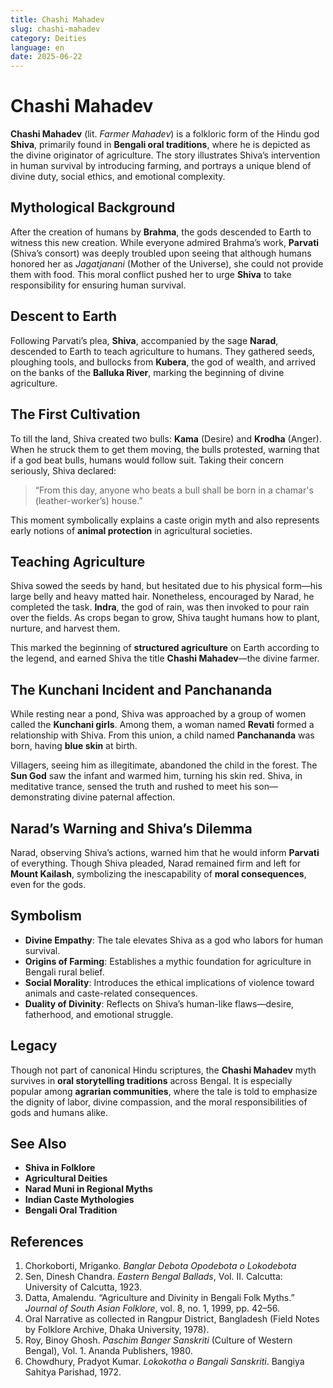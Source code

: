 ```yaml
---
title: Chashi Mahadev
slug: chashi-mahadev
category: Deities
language: en
date: 2025-06-22
---
```



# **Chashi Mahadev**

**Chashi Mahadev** (lit. *Farmer Mahadev*) is a folkloric form of the Hindu god **Shiva**, primarily found in **Bengali oral traditions**, where he is depicted as the divine originator of agriculture. The story illustrates Shiva’s intervention in human survival by introducing farming, and portrays a unique blend of divine duty, social ethics, and emotional complexity.



## **Mythological Background**

After the creation of humans by **Brahma**, the gods descended to Earth to witness this new creation. While everyone admired Brahma’s work, **Parvati** (Shiva’s consort) was deeply troubled upon seeing that although humans honored her as *Jagatjanani* (Mother of the Universe), she could not provide them with food. This moral conflict pushed her to urge **Shiva** to take responsibility for ensuring human survival.



## **Descent to Earth**

Following Parvati’s plea, **Shiva**, accompanied by the sage **Narad**, descended to Earth to teach agriculture to humans. They gathered seeds, ploughing tools, and bullocks from **Kubera**, the god of wealth, and arrived on the banks of the **Balluka River**, marking the beginning of divine agriculture.



## **The First Cultivation**

To till the land, Shiva created two bulls: **Kama** (Desire) and **Krodha** (Anger). When he struck them to get them moving, the bulls protested, warning that if a god beat bulls, humans would follow suit. Taking their concern seriously, Shiva declared:

> “From this day, anyone who beats a bull shall be born in a chamar's (leather-worker’s) house.”

This moment symbolically explains a caste origin myth and also represents early notions of **animal protection** in agricultural societies.


## **Teaching Agriculture**

Shiva sowed the seeds by hand, but hesitated due to his physical form—his large belly and heavy matted hair. Nonetheless, encouraged by Narad, he completed the task. **Indra**, the god of rain, was then invoked to pour rain over the fields. As crops began to grow, Shiva taught humans how to plant, nurture, and harvest them.

This marked the beginning of **structured agriculture** on Earth according to the legend, and earned Shiva the title **Chashi Mahadev**—the divine farmer.



## **The Kunchani Incident and Panchananda**

While resting near a pond, Shiva was approached by a group of women called the **Kunchani girls**. Among them, a woman named **Revati** formed a relationship with Shiva. From this union, a child named **Panchananda** was born, having **blue skin** at birth.

Villagers, seeing him as illegitimate, abandoned the child in the forest. The **Sun God** saw the infant and warmed him, turning his skin red. Shiva, in meditative trance, sensed the truth and rushed to meet his son—demonstrating divine paternal affection.


## **Narad’s Warning and Shiva’s Dilemma**

Narad, observing Shiva’s actions, warned him that he would inform **Parvati** of everything. Though Shiva pleaded, Narad remained firm and left for **Mount Kailash**, symbolizing the inescapability of **moral consequences**, even for the gods.


## **Symbolism**

* **Divine Empathy**: The tale elevates Shiva as a god who labors for human survival.
* **Origins of Farming**: Establishes a mythic foundation for agriculture in Bengali rural belief.
* **Social Morality**: Introduces the ethical implications of violence toward animals and caste-related consequences.
* **Duality of Divinity**: Reflects on Shiva’s human-like flaws—desire, fatherhood, and emotional struggle.



## **Legacy**

Though not part of canonical Hindu scriptures, the **Chashi Mahadev** myth survives in **oral storytelling traditions** across Bengal. It is especially popular among **agrarian communities**, where the tale is told to emphasize the dignity of labor, divine compassion, and the moral responsibilities of gods and humans alike.


## **See Also**

* **Shiva in Folklore**
* **Agricultural Deities**
* **Narad Muni in Regional Myths**
* **Indian Caste Mythologies**
* **Bengali Oral Tradition**



## **References**

1. Chorkoborti, Mriganko. *Banglar Debota Opodebota o Lokodebota*
2. Sen, Dinesh Chandra. *Eastern Bengal Ballads*, Vol. II. Calcutta: University of Calcutta, 1923.
3. Datta, Amalendu. “Agriculture and Divinity in Bengali Folk Myths.” *Journal of South Asian Folklore*, vol. 8, no. 1, 1999, pp. 42–56.
4. Oral Narrative as collected in Rangpur District, Bangladesh (Field Notes by Folklore Archive, Dhaka University, 1978).
5. Roy, Binoy Ghosh. *Paschim Banger Sanskriti* (Culture of Western Bengal), Vol. 1. Ananda Publishers, 1980.
6. Chowdhury, Pradyot Kumar. *Lokokotha o Bangali Sanskriti*. Bangiya Sahitya Parishad, 1972.

